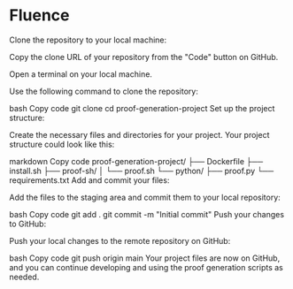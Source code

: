 # Fluence
Clone the repository to your local machine:

Copy the clone URL of your repository from the "Code" button on GitHub.

Open a terminal on your local machine.

Use the following command to clone the repository:

bash
Copy code
git clone <repository-clone-url>
cd proof-generation-project
Set up the project structure:

Create the necessary files and directories for your project. Your project structure could look like this:

markdown
Copy code
proof-generation-project/
├── Dockerfile
├── install.sh
├── proof-sh/
│   └── proof.sh
└── python/
    ├── proof.py
    └── requirements.txt
Add and commit your files:

Add the files to the staging area and commit them to your local repository:

bash
Copy code
git add .
git commit -m "Initial commit"
Push your changes to GitHub:

Push your local changes to the remote repository on GitHub:

bash
Copy code
git push origin main
Your project files are now on GitHub, and you can continue developing and using the proof generation scripts as needed.
